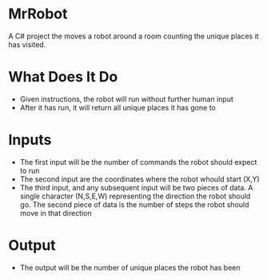# MrRobot

A C# project the moves a robot around a room counting the unique places it has visited.

# What Does It Do

  - Given instructions, the robot will run without further human input
  - After it has run, it will return all unique places it has gone to


# Inputs

  - The first input will be the number of commands the robot should expect to run
  - The second input are the coordinates where the robot whould start (X,Y)
  - The third input, and any subsequent input will be two pieces of data. A single character (N,S,E,W) representing the direction the robot should go. The second piece of data is the number of steps the robot should move in that direction


# Output

  - The output will be the number of unique places the robot has been
